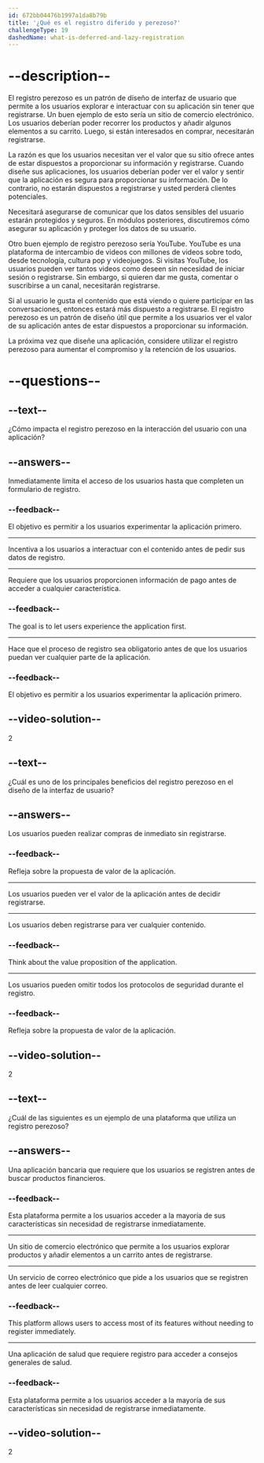 ```yaml
---
id: 672bb04476b1997a1da8b79b
title: '¿Qué es el registro diferido y perezoso?'
challengeType: 19
dashedName: what-is-deferred-and-lazy-registration
---
```


# --description--

El registro perezoso es un patrón de diseño de interfaz de usuario que permite a los usuarios explorar e interactuar con su aplicación sin tener que registrarse. Un buen ejemplo de esto sería un sitio de comercio electrónico. Los usuarios deberían poder recorrer los productos y añadir algunos elementos a su carrito. Luego, si están interesados en comprar, necesitarán registrarse.

La razón es que los usuarios necesitan ver el valor que su sitio ofrece antes de estar dispuestos a proporcionar su información y registrarse. Cuando diseñe sus aplicaciones, los usuarios deberían poder ver el valor y sentir que la aplicación es segura para proporcionar su información. De lo contrario, no estarán dispuestos a registrarse y usted perderá clientes potenciales.

Necesitará asegurarse de comunicar que los datos sensibles del usuario estarán protegidos y seguros. En módulos posteriores, discutiremos cómo asegurar su aplicación y proteger los datos de su usuario.

Otro buen ejemplo de registro perezoso sería YouTube. YouTube es una plataforma de intercambio de videos con millones de videos sobre todo, desde tecnología, cultura pop y videojuegos. Si visitas YouTube, los usuarios pueden ver tantos videos como deseen sin necesidad de iniciar sesión o registrarse. Sin embargo, si quieren dar me gusta, comentar o suscribirse a un canal, necesitarán registrarse.

Si al usuario le gusta el contenido que está viendo o quiere participar en las conversaciones, entonces estará más dispuesto a registrarse. El registro perezoso es un patrón de diseño útil que permite a los usuarios ver el valor de su aplicación antes de estar dispuestos a proporcionar su información.

La próxima vez que diseñe una aplicación, considere utilizar el registro perezoso para aumentar el compromiso y la retención de los usuarios.

# --questions--

## --text--

¿Cómo impacta el registro perezoso en la interacción del usuario con una aplicación?

## --answers--

Inmediatamente limita el acceso de los usuarios hasta que completen un formulario de registro.

### --feedback--

El objetivo es permitir a los usuarios experimentar la aplicación primero.

---

Incentiva a los usuarios a interactuar con el contenido antes de pedir sus datos de registro.

---

Requiere que los usuarios proporcionen información de pago antes de acceder a cualquier característica.

### --feedback--

The goal is to let users experience the application first.

---

Hace que el proceso de registro sea obligatorio antes de que los usuarios puedan ver cualquier parte de la aplicación.

### --feedback--

El objetivo es permitir a los usuarios experimentar la aplicación primero.

## --video-solution--

2

## --text--

¿Cuál es uno de los principales beneficios del registro perezoso en el diseño de la interfaz de usuario?

## --answers--

Los usuarios pueden realizar compras de inmediato sin registrarse.

### --feedback--

Refleja sobre la propuesta de valor de la aplicación.

---

Los usuarios pueden ver el valor de la aplicación antes de decidir registrarse.

---

Los usuarios deben registrarse para ver cualquier contenido.

### --feedback--

Think about the value proposition of the application.

---

Los usuarios pueden omitir todos los protocolos de seguridad durante el registro.

### --feedback--

Refleja sobre la propuesta de valor de la aplicación.

## --video-solution--

2

## --text--

¿Cuál de las siguientes es un ejemplo de una plataforma que utiliza un registro perezoso?

## --answers--

Una aplicación bancaria que requiere que los usuarios se registren antes de buscar productos financieros.

### --feedback--

Esta plataforma permite a los usuarios acceder a la mayoría de sus características sin necesidad de registrarse inmediatamente.

---

Un sitio de comercio electrónico que permite a los usuarios explorar productos y añadir elementos a un carrito antes de registrarse.

---

Un servicio de correo electrónico que pide a los usuarios que se registren antes de leer cualquier correo.

### --feedback--

This platform allows users to access most of its features without needing to register immediately.

---

Una aplicación de salud que requiere registro para acceder a consejos generales de salud.

### --feedback--

Esta plataforma permite a los usuarios acceder a la mayoría de sus características sin necesidad de registrarse inmediatamente.

## --video-solution--

2
